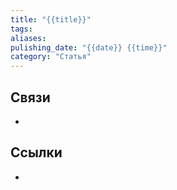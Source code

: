 ```yaml
---
title: "{{title}}"
tags:
aliases:
pulishing_date: "{{date}} {{time}}"
category: "Статья"
---
```


## Связи
- 
## Ссылки
- 
